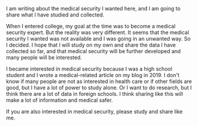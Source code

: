 I am writing about the medical security I wanted here, and I am going to share what I have studied and collected.

When I entered college, my goal at the time was to become a medical security expert. But the reality was very different. It seems that the medical security I wanted was not available and I was going in an unwanted way. So I decided. I hope that I will study on my own and share the data I have collected so far, and that medical security will be further developed and many people will be interested.

I became interested in medical security because I was a high school student and I wrote a medical-related article on my blog in 2019. I don't know if many people are not as interested in health care or if other fields are good, but I have a lot of power to study alone. Or I want to do research, but I think there are a lot of data in foreign schools. I think sharing like this will make a lot of information and medical safer.

If you are also interested in medical security, please study and share like me.
